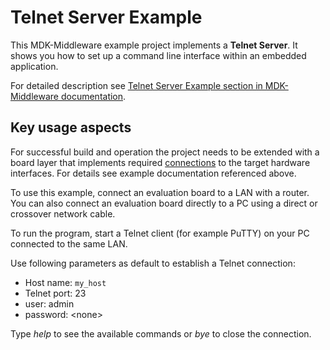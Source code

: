 # Telnet Server Example

This MDK-Middleware example project implements a **Telnet Server**. It shows you how to set up a command line interface within an embedded application.

For detailed description see [Telnet Server Example section in MDK-Middleware documentation](https://arm-software.github.io/MDK-Middleware/latest/Network/Telnet_Server_Example.html).

## Key usage aspects

For successful build and operation the project needs to be extended with a board layer that implements required [connections](https://github.com/Open-CMSIS-Pack/cmsis-toolbox/blob/main/docs/ReferenceApplications.md#connections) to the target hardware interfaces. For details see example documentation referenced above.

To use this example, connect an evaluation board to a LAN with a router. You can also connect an evaluation board directly to a PC using a direct or crossover network cable.

To run the program, start a Telnet client (for example PuTTY) on your PC connected to the same LAN.

Use following parameters as default to establish a Telnet connection:

- Host name:  `my_host`
- Telnet port: 23
- user: admin
- password: \<none\>

Type *help* to see the available commands or *bye* to close the connection.
